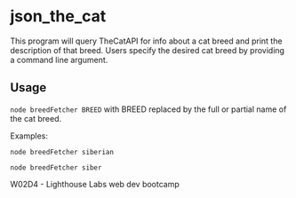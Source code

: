 # json_the_cat

This program will query TheCatAPI for info about a cat breed and print the description of that breed. Users specify the desired cat breed by providing a command line argument.

## Usage

`node breedFetcher BREED` with BREED replaced by the full or partial name of the cat breed. 

Examples:

`node breedFetcher siberian`

`node breedFetcher siber`



W02D4 - Lighthouse Labs web dev bootcamp